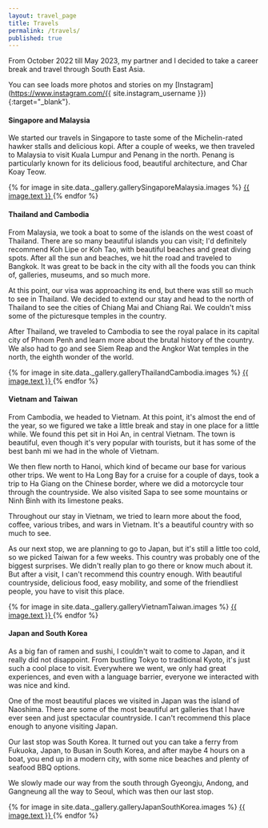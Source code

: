 ```yaml
---
layout: travel_page
title: Travels
permalink: /travels/
published: true
---
```


From October 2022 till May 2023, my partner and I decided to take a career break and travel through South East Asia.

You can see loads more photos and stories on my [Instagram](https://www.instagram.com/{{ site.instagram_username }}){:target="\_blank"}.

#### Singapore and Malaysia

We started our travels in Singapore to taste some of the Michelin-rated hawker stalls and delicious kopi. After a couple of weeks, we then traveled to Malaysia to visit Kuala Lumpur and Penang in the north. Penang is particularly known for its delicious food, beautiful architecture, and Char Koay Teow.

<div ID="gallerySingaporeMalaysia" data-nanogallery2='{{ site.data._gallery.galleryConfig }}'>
  {% for image in site.data._gallery.gallerySingaporeMalaysia.images %}
        <a href="{{ site.data._gallery.imagesfolder }}/{{ image.name }}"
            data-ngthumb="{{ site.data._gallery.thumbsfolder }}/{{ image.thumb }}"
        >
        {{ image.text }}
        </a>
  {% endfor %}
</div>

#### Thailand and Cambodia

From Malaysia, we took a boat to some of the islands on the west coast of Thailand. There are so many beautiful islands you can visit; I'd definitely recommend Koh Lipe or Koh Tao, with beautiful beaches and great diving spots. After all the sun and beaches, we hit the road and traveled to Bangkok. It was great to be back in the city with all the foods you can think of, galleries, museums, and so much more.

At this point, our visa was approaching its end, but there was still so much to see in Thailand. We decided to extend our stay and head to the north of Thailand to see the cities of Chiang Mai and Chiang Rai. We couldn't miss some of the picturesque temples in the country.

After Thailand, we traveled to Cambodia to see the royal palace in its capital city of Phnom Penh and learn more about the brutal history of the country. We also had to go and see Siem Reap and the Angkor Wat temples in the north, the eighth wonder of the world.

<div ID="galleryThailandCambodia" data-nanogallery2='{{ site.data._gallery.galleryConfig }}'>
  {% for image in site.data._gallery.galleryThailandCambodia.images %}
        <a href="{{ site.data._gallery.imagesfolder }}/{{ image.name }}"
            data-ngthumb="{{ site.data._gallery.thumbsfolder }}/{{ image.thumb }}"
        >
        {{ image.text }}
        </a>
  {% endfor %}
</div>

#### Vietnam and Taiwan

From Cambodia, we headed to Vietnam. At this point, it's almost the end of the year, so we figured we take a little break and stay in one place for a little while. We found this pet sit in Hoi An, in central Vietnam. The town is beautiful, even though it's very popular with tourists, but it has some of the best banh mi we had in the whole of Vietnam.

We then flew north to Hanoi, which kind of became our base for various other trips. We went to Ha Long Bay for a cruise for a couple of days, took a trip to Ha Giang on the Chinese border, where we did a motorcycle tour through the countryside. We also visited Sapa to see some mountains or Ninh Binh with its limestone peaks.

Throughout our stay in Vietnam, we tried to learn more about the food, coffee, various tribes, and wars in Vietnam. It's a beautiful country with so much to see.

As our next stop, we are planning to go to Japan, but it's still a little too cold, so we picked Taiwan for a few weeks. This country was probably one of the biggest surprises. We didn't really plan to go there or know much about it. But after a visit, I can't recommend this country enough. With beautiful countryside, delicious food, easy mobility, and some of the friendliest people, you have to visit this place.

<div ID="galleryVietnamTaiwan" data-nanogallery2='{{ site.data._gallery.galleryConfig }}'>
  {% for image in site.data._gallery.galleryVietnamTaiwan.images %}
        <a href="{{ site.data._gallery.imagesfolder }}/{{ image.name }}"
            data-ngthumb="{{ site.data._gallery.thumbsfolder }}/{{ image.thumb }}"
        >
        {{ image.text }}
        </a>
  {% endfor %}
</div>

#### Japan and South Korea

As a big fan of ramen and sushi, I couldn't wait to come to Japan, and it really did not disappoint. From bustling Tokyo to traditional Kyoto, it's just such a cool place to visit. Everywhere we went, we only had great experiences, and even with a language barrier, everyone we interacted with was nice and kind.

One of the most beautiful places we visited in Japan was the island of Naoshima. There are some of the most beautiful art galleries that I have ever seen and just spectacular countryside. I can't recommend this place enough to anyone visiting Japan.

Our last stop was South Korea. It turned out you can take a ferry from Fukuoka, Japan, to Busan in South Korea, and after maybe 4 hours on a boat, you end up in a modern city, with some nice beaches and plenty of seafood BBQ options.

We slowly made our way from the south through Gyeongju, Andong, and Gangneung all the way to Seoul, which was then our last stop.

<div ID="galleryJapanSouthKorea" data-nanogallery2='{{ site.data._gallery.galleryConfig }}'>
  {% for image in site.data._gallery.galleryJapanSouthKorea.images %}
        <a href="{{ site.data._gallery.imagesfolder }}/{{ image.name }}"
            data-ngthumb="{{ site.data._gallery.thumbsfolder }}/{{ image.thumb }}"
        >
        {{ image.text }}
        </a>
  {% endfor %}
</div>
